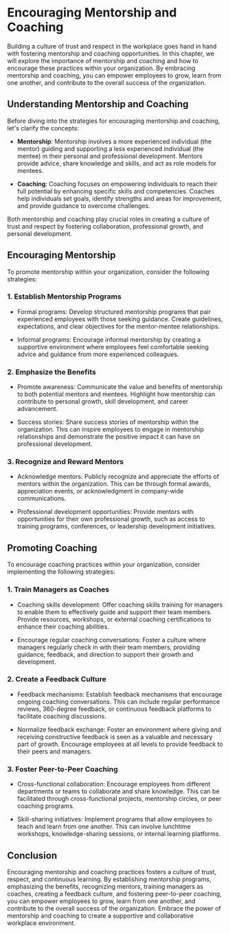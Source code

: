 Encouraging Mentorship and Coaching
==============================================

Building a culture of trust and respect in the workplace goes hand in hand with fostering mentorship and coaching opportunities. In this chapter, we will explore the importance of mentorship and coaching and how to encourage these practices within your organization. By embracing mentorship and coaching, you can empower employees to grow, learn from one another, and contribute to the overall success of the organization.

**Understanding Mentorship and Coaching**
-----------------------------------------

Before diving into the strategies for encouraging mentorship and coaching, let's clarify the concepts:

* **Mentorship**: Mentorship involves a more experienced individual (the mentor) guiding and supporting a less experienced individual (the mentee) in their personal and professional development. Mentors provide advice, share knowledge and skills, and act as role models for mentees.

* **Coaching**: Coaching focuses on empowering individuals to reach their full potential by enhancing specific skills and competencies. Coaches help individuals set goals, identify strengths and areas for improvement, and provide guidance to overcome challenges.

Both mentorship and coaching play crucial roles in creating a culture of trust and respect by fostering collaboration, professional growth, and personal development.

**Encouraging Mentorship**
--------------------------

To promote mentorship within your organization, consider the following strategies:

### **1. Establish Mentorship Programs**

* Formal programs: Develop structured mentorship programs that pair experienced employees with those seeking guidance. Create guidelines, expectations, and clear objectives for the mentor-mentee relationships.

* Informal programs: Encourage informal mentorship by creating a supportive environment where employees feel comfortable seeking advice and guidance from more experienced colleagues.

### **2. Emphasize the Benefits**

* Promote awareness: Communicate the value and benefits of mentorship to both potential mentors and mentees. Highlight how mentorship can contribute to personal growth, skill development, and career advancement.

* Success stories: Share success stories of mentorship within the organization. This can inspire employees to engage in mentorship relationships and demonstrate the positive impact it can have on professional development.

### **3. Recognize and Reward Mentors**

* Acknowledge mentors: Publicly recognize and appreciate the efforts of mentors within the organization. This can be through formal awards, appreciation events, or acknowledgment in company-wide communications.

* Professional development opportunities: Provide mentors with opportunities for their own professional growth, such as access to training programs, conferences, or leadership development initiatives.

**Promoting Coaching**
----------------------

To encourage coaching practices within your organization, consider implementing the following strategies:

### **1. Train Managers as Coaches**

* Coaching skills development: Offer coaching skills training for managers to enable them to effectively guide and support their team members. Provide resources, workshops, or external coaching certifications to enhance their coaching abilities.

* Encourage regular coaching conversations: Foster a culture where managers regularly check in with their team members, providing guidance, feedback, and direction to support their growth and development.

### **2. Create a Feedback Culture**

* Feedback mechanisms: Establish feedback mechanisms that encourage ongoing coaching conversations. This can include regular performance reviews, 360-degree feedback, or continuous feedback platforms to facilitate coaching discussions.

* Normalize feedback exchange: Foster an environment where giving and receiving constructive feedback is seen as a valuable and necessary part of growth. Encourage employees at all levels to provide feedback to their peers and managers.

### **3. Foster Peer-to-Peer Coaching**

* Cross-functional collaboration: Encourage employees from different departments or teams to collaborate and share knowledge. This can be facilitated through cross-functional projects, mentorship circles, or peer coaching programs.

* Skill-sharing initiatives: Implement programs that allow employees to teach and learn from one another. This can involve lunchtime workshops, knowledge-sharing sessions, or internal learning platforms.

**Conclusion**
--------------

Encouraging mentorship and coaching practices fosters a culture of trust, respect, and continuous learning. By establishing mentorship programs, emphasizing the benefits, recognizing mentors, training managers as coaches, creating a feedback culture, and fostering peer-to-peer coaching, you can empower employees to grow, learn from one another, and contribute to the overall success of the organization. Embrace the power of mentorship and coaching to create a supportive and collaborative workplace environment.
